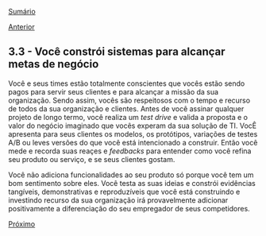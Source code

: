 [Sumário](https://github.com/lucasfantacuci/DevOpsRevelado/blob/master/README.md)


[Anterior](https://github.com/lucasfantacuci/DevOpsRevelado/blob/master/CHAPTER03/3-2-YOUORGANIZEYOURTEAMSAROUNDYOURMISSION.md)


## 3.3 - Você constrói sistemas para alcançar metas de negócio


Você e seus times estão totalmente conscientes que vocês estão sendo pagos para servir seus clientes e para alcançar a missão da sua organização. Sendo assim, vocês são respeitosos com o tempo e recurso de todos da sua organização e clientes. Antes de você assinar qualquer projeto de longo termo, você realiza um *test drive* e valida a proposta e o valor do negócio imaginado que vocês experam da sua solução de TI. VocÊ apresenta para seus clientes os modelos, os protótipos, variações de testes A/B ou leves versões do que você está intencionado a construir. Então você mede e recorda suas reaçes e *feedbacks* para entender como você refina seu produto ou serviço, e se seus clientes gostam.


Você não adiciona funcionalidades ao seu produto só porque você tem um bom sentimento sobre eles. Você testa as suas ideias e constrói evidências tangíveis, demonstrativas e reproduzíveis que você está construindo e investindo recurso da sua organização irá provavelmente adicionar positivamente a diferenciação do seu empregador de seus competidores.  


[Próximo]()
